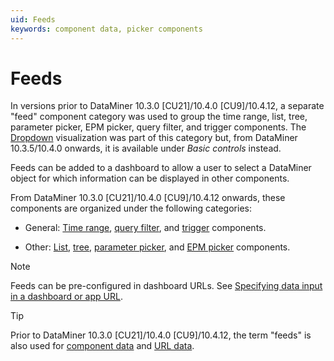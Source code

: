 ```yaml
---
uid: Feeds
keywords: component data, picker components
---
```


# Feeds

In versions prior to DataMiner 10.3.0 [CU21]/10.4.0 [CU9]/10.4.12<!--RN 41141-->, a separate "feed" component category was used to group the time range, list, tree, parameter picker, EPM picker, query filter, and trigger components. The [Dropdown](xref:DashboardDropdown) visualization was part of this category but, from DataMiner 10.3.5/10.4.0 onwards<!--  RN 35902 -->, it is available under *Basic controls* instead.

Feeds can be added to a dashboard to allow a user to select a DataMiner object for which information can be displayed in other components.

From DataMiner 10.3.0 [CU21]/10.4.0 [CU9]/10.4.12 onwards, these components are organized under the following categories:

- General: [Time range](xref:DashboardTimeRange), [query filter](xref:DashboardQueryFilter), and [trigger](xref:DashboardTrigger) components.

- Other: [List](xref:DashboardList), [tree](xref:DashboardTree), [parameter picker](xref:DashboardParameterPicker), and [EPM picker](xref:DashboardEPMPicker) components.

> [!NOTE]
> Feeds can be pre-configured in dashboard URLs. See [Specifying data input in a dashboard or app URL](xref:Specifying_data_input_in_URL).

> [!TIP]
> Prior to DataMiner 10.3.0 [CU21]/10.4.0 [CU9]/10.4.12, the term "feeds" is also used for [component data](xref:Component_Data) and [URL data](xref:URL_data).
